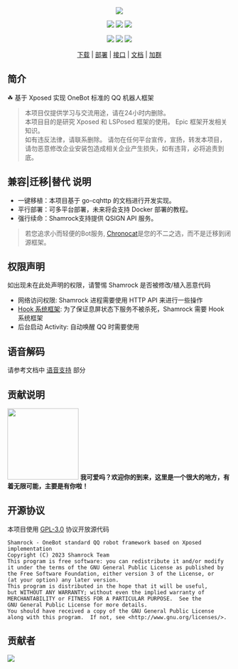 <div align="center">

![][banner]

[![][actions]][actions-link]
[![][releases]][releases-link]
[![][downloads]][releases-link]

![][onebot-11]
![][onebot-12]
[![][license]](LICENSE)

[下载][download-link] | [部署][deploy-link] | [接口][api-link] | [文档][docs-link] | [加群][group-link]

</div>

## 简介

☘ 基于 Xposed 实现 OneBot 标准的 QQ 机器人框架

> 本项目仅提供学习与交流用途，请在24小时内删除。   
> 本项目目的是研究 Xposed 和 LSPosed 框架的使用。 Epic 框架开发相关知识。  
> 如有违反法律，请联系删除。
> 请勿在任何平台宣传，宣扬，转发本项目，请勿恶意修改企业安装包造成相关企业产生损失，如有违背，必将追责到底。

## 兼容|迁移|替代 说明

- 一键移植：本项目基于 go-cqhttp 的文档进行开发实现。
- 平行部署：可多平台部署，未来将会支持 Docker 部署的教程。  
- 强行续命：Shamrock支持提供 QSIGN API 服务。

> 若您追求小而轻便的Bot服务, [Chronocat](https://chronocat.vercel.app/)是您的不二之选，而不是迁移到闭源框架。

## 权限声明

如出现未在此处声明的权限，请警惕 Shamrock 是否被修改/植入恶意代码 

- 网络访问权限: Shamrock 进程需要使用 HTTP API 来进行一些操作
- [Hook 系统框架][hook-system]: 为了保证息屏状态下服务不被杀死，Shamrock 需要 Hook 系统框架
- 后台启动 Activity: 自动唤醒 QQ 时需要使用

## 语音解码

请参考文档中 [语音支持][voice-support] 部分

## 贡献说明

<img src="https://github.com/linxinrao/Shamrock/assets/61898844/b7b1f44a-2ab3-4eae-a955-4f8a7ef696f5" width="160px"> **我可爱吗？欢迎你的到来，这里是一个很大的地方，有着无限可能，主要是有你啦！**

## 开源协议

本项目使用 [GPL-3.0](LICENSE) 协议开放源代码

```text
Shamrock - OneBot standard QQ robot framework based on Xposed implementation
Copyright (C) 2023 Shamrock Team
This program is free software: you can redistribute it and/or modify
it under the terms of the GNU General Public License as published by
the Free Software Foundation, either version 3 of the License, or
(at your option) any later version.
This program is distributed in the hope that it will be useful,
but WITHOUT ANY WARRANTY; without even the implied warranty of
MERCHANTABILITY or FITNESS FOR A PARTICULAR PURPOSE.  See the
GNU General Public License for more details.
You should have received a copy of the GNU General Public License
along with this program.  If not, see <http://www.gnu.org/licenses/>.
```

## 贡献者

[![][contrib-image]][contrib-link]

[banner]: https://socialify.git.ci/linxinrao/Shamrock/image?description=1&forks=1&issues=1&logo=https%3A%2F%2Flinxinrao.github.io%2FShamrock%2Fshamrock.jpg&pattern=Plus&pulls=1&stargazers=1&theme=Auto

[actions]: https://img.shields.io/github/actions/workflow/status/linxinrao/Shamrock/build-apk.yml?style=for-the-badge

[actions-link]: https://github.com/linxinrao/Shamrock/actions/workflows/build-apk.yml

[releases]: https://img.shields.io/github/v/release/linxinrao/Shamrock?style=for-the-badge

[releases-link]: https://github.com/linxinrao/Shamrock/releases

[downloads]: https://img.shields.io/github/downloads/linxinrao/Shamrock/total?style=for-the-badge

[license]: https://img.shields.io/github/license/linxinrao/Shamrock?style=for-the-badge

[onebot-11]: https://img.shields.io/badge/OneBot-11-black?style=for-the-badge

[onebot-12]: https://img.shields.io/badge/OneBot-12-black?style=for-the-badge

[download-link]: https://linxinrao.github.io/Shamrock/guide/getting-started.html#%E4%B8%8B%E8%BD%BD

[deploy-link]: https://linxinrao.github.io/Shamrock/guide/getting-started.html#%E9%83%A8%E7%BD%B2

[api-link]: https://linxinrao.github.io/Shamrock/api

[docs-link]: https://linxinrao.github.io/Shamrock/

[group-link]: https://linxinrao.github.io/Shamrock/group.html

[hook-system]: https://github.com/linxinrao/Shamrock/wiki/perm_hook_android

[voice-support]: https://linxinrao.github.io/Shamrock/advanced/voice.html

[contrib-image]: https://contrib.rocks/image?repo=linxinrao/Shamrock

[contrib-link]: https://github.com/linxinrao/Shamrock/graphs/contributors

